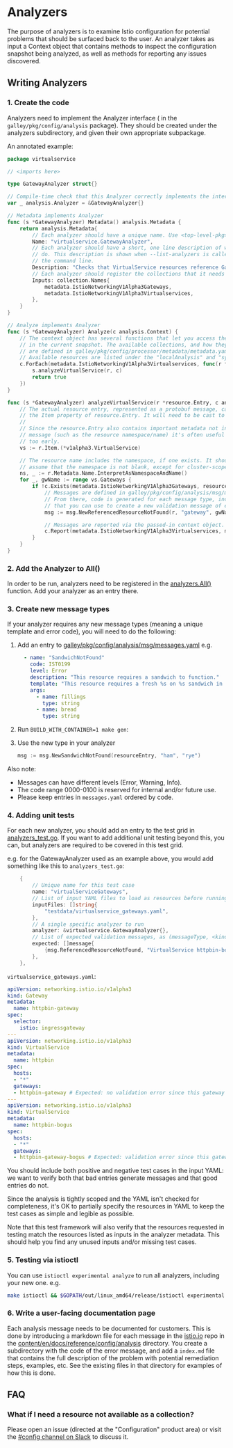 # Analyzers

The purpose of analyzers is to examine Istio configuration for potential problems that should be surfaced back to the user. An analyzer takes as input a Context object that contains methods to inspect the configuration snapshot being analyzed, as well as methods for reporting any issues discovered.

## Writing Analyzers

### 1. Create the code

Analyzers need to implement the Analyzer interface ( in the `galley/pkg/config/analysis` package). They should be created under the analyzers subdirectory, and given their own appropriate subpackage.

An annotated example:

```go
package virtualservice

// <imports here>

type GatewayAnalyzer struct{}

// Compile-time check that this Analyzer correctly implements the interface
var _ analysis.Analyzer = &GatewayAnalyzer{}

// Metadata implements Analyzer
func (s *GatewayAnalyzer) Metadata() analysis.Metadata {
    return analysis.Metadata{
        // Each analyzer should have a unique name. Use <top-level-pkg>.<struct type>
        Name: "virtualservice.GatewayAnalyzer",
        // Each analyzer should have a short, one line description of what they
        // do. This description is shown when --list-analyzers is called via
        // the command line.
        Description: "Checks that VirtualService resources reference Gateways that exist"
        // Each analyzer should register the collections that it needs to use as input.
        Inputs: collection.Names{
            metadata.IstioNetworkingV1Alpha3Gateways,
            metadata.IstioNetworkingV1Alpha3Virtualservices,
        },
    }
}

// Analyze implements Analyzer
func (s *GatewayAnalyzer) Analyze(c analysis.Context) {
    // The context object has several functions that let you access the configuration resources
    // in the current snapshot. The available collections, and how they map to k8s resources,
    // are defined in galley/pkg/config/processor/metadata/metadata.yaml
    // Available resources are listed under the "localAnalysis" and "syntheticServiceEntry" snapshots in that file.
    c.ForEach(metadata.IstioNetworkingV1Alpha3Virtualservices, func(r *resource.Entry) bool {
        s.analyzeVirtualService(r, c)
        return true
    })
}

func (s *GatewayAnalyzer) analyzeVirtualService(r *resource.Entry, c analysis.Context) {
    // The actual resource entry, represented as a protobuf message, can be obtained via
    // the Item property of resource.Entry. It will need to be cast to the appropriate type.
    //
    // Since the resource.Entry also contains important metadata not included in the protobuf
    // message (such as the resource namespace/name) it's often useful to not do this casting
    // too early.
    vs := r.Item.(*v1alpha3.VirtualService)

    // The resource name includes the namespace, if one exists. It should generally be safe to
    // assume that the namespace is not blank, except for cluster-scoped resources.
    ns, _ := r.Metadata.Name.InterpretAsNamespaceAndName()
    for _, gwName := range vs.Gateways {
        if !c.Exists(metadata.IstioNetworkingV1Alpha3Gateways, resource.NewName(ns, gwName)) {
            // Messages are defined in galley/pkg/config/analysis/msg/messages.yaml
            // From there, code is generated for each message type, including a constructor function
            // that you can use to create a new validation message of each type.
            msg := msg.NewReferencedResourceNotFound(r, "gateway", gwName)

            // Messages are reported via the passed-in context object.
            c.Report(metadata.IstioNetworkingV1Alpha3Virtualservices, msg)
        }
    }
}
```

### 2. Add the Analyzer to All()

In order to be run, analyzers need to be registered in the [analyzers.All()](https://github.com/istio/istio/blob/master/galley/pkg/config/analysis/analyzers/all.go) function. Add your analyzer as an entry there.

### 3. Create new message types

If your analyzer requires any new message types (meaning a unique template and error code), you will need to do the following:

1. Add an entry to [galley/pkg/config/analysis/msg/messages.yaml](https://github.com/istio/istio/blob/master/galley/pkg/config/analysis/msg/messages.yaml) e.g.

    ```yaml
      - name: "SandwichNotFound"
        code: IST0199
        level: Error
        description: "This resource requires a sandwich to function."
        template: "This resource requires a fresh %s on %s sandwich in order to run."
        args:
          - name: fillings
            type: string
          - name: bread
            type: string
    ```

1. Run `BUILD_WITH_CONTAINER=1 make gen`:

1. Use the new type in your analyzer

    ```go
    msg := msg.NewSandwichNotFound(resourceEntry, "ham", "rye")
    ```

Also note:

* Messages can have different levels (Error, Warning, Info).
* The code range 0000-0100 is reserved for internal and/or future use.
* Please keep entries in `messages.yaml` ordered by code.

### 4. Adding unit tests

For each new analyzer, you should add an entry to the test grid in
[analyzers_test.go](https://github.com/istio/istio/blob/master/galley/pkg/config/analysis/analyzers/analyzers_test.go).
If you want to add additional unit testing beyond this, you can, but analyzers are required to be covered in this test grid.

e.g. for the GatewayAnalyzer used as an example above, you would add something like this to `analyzers_test.go`:

```go
    {
        // Unique name for this test case
        name: "virtualServiceGateways",
        // List of input YAML files to load as resources before running analysis
        inputFiles: []string{
            "testdata/virtualservice_gateways.yaml",
        },
        // A single specific analyzer to run
        analyzer: &virtualservice.GatewayAnalyzer{},
        // List of expected validation messages, as (messageType, <kind> <name>[.<namespace>]) tuples
        expected: []message{
            {msg.ReferencedResourceNotFound, "VirtualService httpbin-bogus"},
        },
    },
```

`virtualservice_gateways.yaml`:

```yaml
apiVersion: networking.istio.io/v1alpha3
kind: Gateway
metadata:
  name: httpbin-gateway
spec:
  selector:
    istio: ingressgateway
---
apiVersion: networking.istio.io/v1alpha3
kind: VirtualService
metadata:
  name: httpbin
spec:
  hosts:
  - "*"
  gateways:
  - httpbin-gateway # Expected: no validation error since this gateway exists
---
apiVersion: networking.istio.io/v1alpha3
kind: VirtualService
metadata:
  name: httpbin-bogus
spec:
  hosts:
  - "*"
  gateways:
  - httpbin-gateway-bogus # Expected: validation error since this gateway does not exist
```

You should include both positive and negative test cases in the input YAML: we want to verify both that bad entries
generate messages and that good entries do not.

Since the analysis is tightly scoped and the YAML isn't checked for completeness, it's OK to partially specify the
resources in YAML to keep the test cases as simple and legible as possible.

Note that this test framework will also verify that the resources requested in testing match the resources listed as
inputs in the analyzer metadata. This should help you find any unused inputs and/or missing test cases.

### 5. Testing via istioctl

You can use `istioctl experimental analyze` to run all analyzers, including your new one. e.g.

```sh
make istioctl && $GOPATH/out/linux_amd64/release/istioctl experimental analyze
```

### 6. Write a user-facing documentation page

Each analysis message needs to be documented for customers. This is done by introducing a markdown file for
each message in the [istio.io](https://github.com/istio/istio.io) repo in the [content/en/docs/reference/config/analysis](https://github.com/istio/istio.io/tree/master/content/en/docs/reference/config/analysis) directory. You create
a subdirectory with the code of the error message, and add a `index.md` file that contains the
full description of the problem with potential remediation steps, examples, etc. See the existing
files in that directory for examples of how this is done.

## FAQ

### What if I need a resource not available as a collection?

Please open an issue (directed at the "Configuration" product area) or visit the
[\#config channel on Slack](https://istio.slack.com/messages/C7KSV4AHJ) to discuss it.
